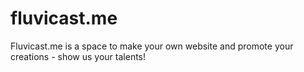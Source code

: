 # fluvicast.me
Fluvicast.me is a space to make your own website and promote your creations - show us your talents!
